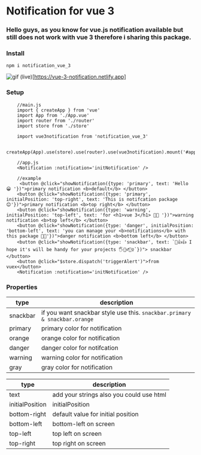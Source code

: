 # Notification for vue 3

### Hello guys, as you know for vue.js notification available but still does not work with vue 3 therefore i sharing this package.

### Install

`npm i notification_vue_3`

![gif](https://i.hizliresim.com/FqnMdO.gif)
(live)[https://vue-3-notification.netlify.app]

### Setup

```
    //main.js
    import { createApp } from 'vue'
    import App from './App.vue'
    import router from './router'
    import store from './store'

    import vue3notification from 'notification_vue_3'

    createApp(App).use(store).use(router).use(vue3notification).mount('#app')

    //app.js
    <Notification :notification='initNotification' />

    //example
     <button @click="showNotification({type: 'primary', text: 'Hello 😀 '})">primary notification <b>default</b> </button>
    <button @click="showNotification({type: 'primary', initialPosition: 'top-right', text: 'This is notifcation package 😊'})">primary notification <b>top right</b> </button>
    <button @click="showNotification({type: 'warning', initialPosition: 'top-left', text: 'for <h1>vue 3</h1> 🎈🎈 '})">warning notification <b>top left</b> </button>
    <button @click="showNotification({type: 'danger', initialPosition: 'bottom-left', text: 'you can manage your <b>notifications</b> with this package 📣📢'})">danger notification <b>bottom left</b> </button>
    <button @click="showNotification({type: 'snackbar', text: `👊👍👍 I hope it's will be handy for your projects 🖐🙆‍♂️🙆‍♀️`})"> snackbar </button>
    <button @click="$store.dispatch('triggerAlert')">from vuex</button>
    <Notification :notification='initNotification' />
```

### Properties

| type     | description                                                               |
| -------- | ------------------------------------------------------------------------- |
| snackbar | if you want snackbar style use this. `snackbar.primary & snackbar.orange` |
| primary  | primary color for notification                                            |
| orange   | orange color for notification                                             |
| danger   | danger color for notifcation                                              |
| warning  | warning color for notification                                            |
| gray     | gray color for notification                                               |

| type            | description                              |
| --------------- | ---------------------------------------- |
| text            | add your strings also you could use html |
| initialPosition | initialPosition                          |
| bottom-right    | default value for initial position       |
| bottom-left     | bottom-left on screen                    |
| top-left        | top left on screen                       |
| top-right       | top right on screen                      |
